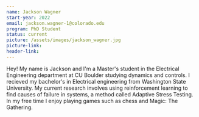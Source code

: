 ```yaml
---
name: Jackson Wagner
start-year: 2022
email: jackson.wagner-1@colorado.edu
program: PhD Student
status: current
picture: /assets/images/jackson_wagner.jpg
picture-link: 
header-link: 
---
```


Hey! My name is Jackson and I'm a Master's student in the Electrical Engineering department at CU Boulder studying dynamics and controls. I recieved my bachelor's in Electrical engineering from Washington State University. My current research involves using reinforcement learning to find causes of failure in systems, a method called Adaptive Stress Testing. In my free time I enjoy playing games such as chess and Magic: The Gathering.
